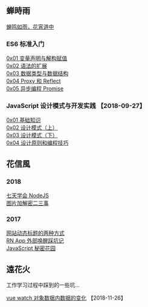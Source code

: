 ## 蝉時雨

[蝉鸣如雨，花宵道中](https://chanshiyu.com)

### ES6 标准入门

[0x01 变量声明与解构赋值](https://github.com/chanshiyucx/Blog/blob/master/%E8%9D%89%E6%99%82%E9%9B%A8/ES6%20%E6%A0%87%E5%87%86%E5%85%A5%E9%97%A8/0x01%20%E5%8F%98%E9%87%8F%E5%A3%B0%E6%98%8E%E4%B8%8E%E8%A7%A3%E6%9E%84%E8%B5%8B%E5%80%BC.md)  
[0x02 语法的扩展](https://github.com/chanshiyucx/Blog/blob/master/%E8%9D%89%E6%99%82%E9%9B%A8/ES6%20%E6%A0%87%E5%87%86%E5%85%A5%E9%97%A8/0x02%20%E8%AF%AD%E6%B3%95%E7%9A%84%E6%89%A9%E5%B1%95.md)  
[0x03 数据类型与数据结构](https://github.com/chanshiyucx/Blog/blob/master/%E8%9D%89%E6%99%82%E9%9B%A8/ES6%20%E6%A0%87%E5%87%86%E5%85%A5%E9%97%A8/0x03%20%E6%95%B0%E6%8D%AE%E7%B1%BB%E5%9E%8B%E4%B8%8E%E6%95%B0%E6%8D%AE%E7%BB%93%E6%9E%84.md)  
[0x04 Proxy 和 Reflect](https://github.com/chanshiyucx/Blog/blob/master/%E8%9D%89%E6%99%82%E9%9B%A8/ES6%20%E6%A0%87%E5%87%86%E5%85%A5%E9%97%A8/0x04%20Proxy%20%E5%92%8C%20Reflect.md)  
[0x05 异步编程 Promise](https://github.com/chanshiyucx/Blog/blob/master/%E8%9D%89%E6%99%82%E9%9B%A8/ES6%20%E6%A0%87%E5%87%86%E5%85%A5%E9%97%A8/0x05%20%E5%BC%82%E6%AD%A5%E7%BC%96%E7%A8%8B%20Promise.md)

### JavaScript 设计模式与开发实践 【2018-09-27】

[0x01 基础知识](https://github.com/chanshiyucx/Blog/blob/master/%E8%9D%89%E6%99%82%E9%9B%A8/JavaScript%20%E8%AE%BE%E8%AE%A1%E6%A8%A1%E5%BC%8F%E4%B8%8E%E5%BC%80%E5%8F%91%E5%AE%9E%E8%B7%B5/0x01%20%E5%9F%BA%E7%A1%80%E7%9F%A5%E8%AF%86.md)  
[0x02 设计模式（上）](https://github.com/chanshiyucx/Blog/blob/master/%E8%9D%89%E6%99%82%E9%9B%A8/JavaScript%20%E8%AE%BE%E8%AE%A1%E6%A8%A1%E5%BC%8F%E4%B8%8E%E5%BC%80%E5%8F%91%E5%AE%9E%E8%B7%B5/0x02%20%E8%AE%BE%E8%AE%A1%E6%A8%A1%E5%BC%8F%EF%BC%88%E4%B8%8A%EF%BC%89.md)  
[0x03 设计模式（下）](https://github.com/chanshiyucx/Blog/blob/master/%E8%9D%89%E6%99%82%E9%9B%A8/JavaScript%20%E8%AE%BE%E8%AE%A1%E6%A8%A1%E5%BC%8F%E4%B8%8E%E5%BC%80%E5%8F%91%E5%AE%9E%E8%B7%B5/0x03%20%E8%AE%BE%E8%AE%A1%E6%A8%A1%E5%BC%8F%EF%BC%88%E4%B8%8B%EF%BC%89.md)  
[0x04 设计原则和编程技巧](https://github.com/chanshiyucx/Blog/blob/master/%E8%9D%89%E6%99%82%E9%9B%A8/JavaScript%20%E8%AE%BE%E8%AE%A1%E6%A8%A1%E5%BC%8F%E4%B8%8E%E5%BC%80%E5%8F%91%E5%AE%9E%E8%B7%B5/0x04%20%E8%AE%BE%E8%AE%A1%E5%8E%9F%E5%88%99%E5%92%8C%E7%BC%96%E7%A8%8B%E6%8A%80%E5%B7%A7.md)

## 花信風

### 2018

[七天学会 NodeJS](https://github.com/chanshiyucx/Blog/blob/master/%E8%8A%B1%E4%BF%A1%E9%A2%A8/2018/%E4%B8%83%E5%A4%A9%E5%AD%A6%E4%BC%9A%20NodeJS.md)  
[图片加解密二三事](https://github.com/chanshiyucx/Blog/blob/master/%E8%8A%B1%E4%BF%A1%E9%A2%A8/2018/%E5%9B%BE%E7%89%87%E5%8A%A0%E8%A7%A3%E5%AF%86%E4%BA%8C%E4%B8%89%E4%BA%8B.md)

### 2017

[网站动态标题的两种方式](https://github.com/chanshiyucx/Blog/blob/master/%E8%8A%B1%E4%BF%A1%E9%A2%A8/2017/%E7%BD%91%E7%AB%99%E5%8A%A8%E6%80%81%E6%A0%87%E9%A2%98%E7%9A%84%E4%B8%A4%E7%A7%8D%E6%96%B9%E5%BC%8F.md)  
[RN App 外部唤醒踩坑记](https://github.com/chanshiyucx/Blog/blob/master/%E8%8A%B1%E4%BF%A1%E9%A2%A8/2017/RN%20App%20%E5%A4%96%E9%83%A8%E5%94%A4%E9%86%92%E8%B8%A9%E5%9D%91%E8%AE%B0.md)  
[JavaScript 秘密花园](https://github.com/chanshiyucx/Blog/blob/master/%E8%8A%B1%E4%BF%A1%E9%A2%A8/2017/JavaScript%20%E7%A7%98%E5%AF%86%E8%8A%B1%E5%9B%AD.md)

## 遠花火

工作学习过程中踩到的一些坑...

[vue watch 对象数据内数据的变化](https://github.com/chanshiyucx/Blog/blob/master/%E9%81%A0%E8%8A%B1%E7%81%AB/Vue.md) 【2018-11-26】

